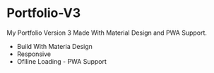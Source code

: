# Portfolio-V3

My Portfolio Version 3 Made With Material Design and PWA Support.

* Build With Materia Design
* Responsive
* Oflline Loading - PWA Support
